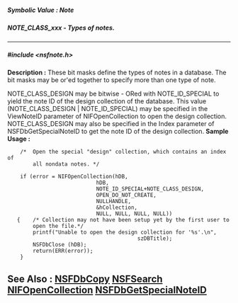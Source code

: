 ##### Symbolic Value : Note
##### NOTE_CLASS_xxx - Types of notes.
---
##### #include <nsfnote.h>
**Description :**
These bit masks define the types of notes in a database. The bit masks may be 
or'ed together to specify more than one type of note.

NOTE_CLASS_DESIGN may be bitwise - ORed with NOTE_ID_SPECIAL to yield the note 
ID of the design collection of the database. This value (NOTE_CLASS_DESIGN | 
NOTE_ID_SPECIAL) may be specified in the ViewNoteID parameter of 
NIFOpenCollection to open the design collection. NOTE_CLASS_DESIGN may also be 
specified in the Index parameter of NSFDbGetSpecialNoteID to get the note ID of 
the design collection.
**Sample Usage :**
```
    /*  Open the special "design" collection, which contains an index of
        all nondata notes. */

    if (error = NIFOpenCollection(hDB, 
                            hDB, 
                            NOTE_ID_SPECIAL+NOTE_CLASS_DESIGN,
                            OPEN_DO_NOT_CREATE,
                            NULLHANDLE,
                            &hCollection,
                            NULL, NULL, NULL, NULL))
   {    /* Collection may not have been setup yet by the first user to 
        open the file.*/
        printf("Unable to open the design collection for '%s'.\n",
                                         szDBTitle);
        NSFDbClose (hDB);
        return(ERR(error));
    }

```
**See Also :**
[NSFDbCopy](D:/md_files/NSFDbCopy.md)
[NSFSearch](D:/md_files/NSFSearch.md)
[NIFOpenCollection](D:/md_files/NIFOpenCollection.md)
[NSFDbGetSpecialNoteID](D:/md_files/NSFDbGetSpecialNoteID.md)
---
